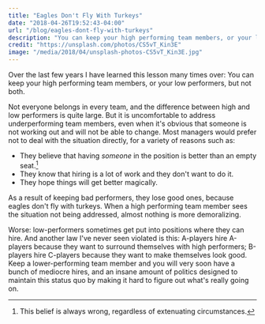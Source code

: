 ```yaml
---
title: "Eagles Don't Fly With Turkeys"
date: "2018-04-26T19:52:43-04:00"
url: "/blog/eagles-dont-fly-with-turkeys"
description: "You can keep your high performing team members, or your low performers, but not both."
credit: "https://unsplash.com/photos/CS5vT_Kin3E"
image: "/media/2018/04/unsplash-photos-CS5vT_Kin3E.jpg"
---
```


Over the last few years I have learned this lesson many times over: You can keep
your high performing team members, or your low performers, but not both.

<!--more-->

Not everyone belongs in every team, and the difference between high and low
performers is quite large.  But it is uncomfortable to address underperforming
team members, even when it's obvious that someone is not working out and will
not be able to change. Most managers would prefer not to deal with the situation
directly, for a variety of reasons such as:

- They believe that having *someone* in the position is better than an empty
  seat.[^1]
- They know that hiring is a lot of work and they don't want to do it.
- They hope things will get better magically.

As a result of keeping bad performers, they lose good ones, because eagles don't
fly with turkeys. When a high performing team member sees the situation not
being addressed, almost nothing is more demoralizing.

Worse: low-performers sometimes get put into positions where they can hire. And
another law I've never seen violated is this: A-players hire A-players because
they want to surround themselves with high performers; B-players hire C-players
because they want to make themselves look good. Keep a lower-performing team
member and you will very soon have a bunch of mediocre hires, and an insane
amount of politics designed to maintain this status quo by making it hard to
figure out what's really going on.

[^1]: This belief is always wrong, regardless of extenuating circumstances.

